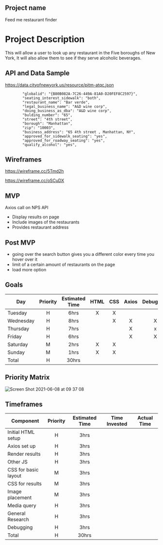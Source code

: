 ## Project name
 Feed me restaurant finder
# Project Description
 
 This will allow a user to look up any restaurant in the Five boroughs of New York, It will also allow them to see if they serve alcoholic beverages.

 ## API and Data Sample

https://data.cityofnewyork.us/resource/pitm-atqc.json

```
        "globalid": "{B80B082A-7C26-449A-81A0-D20FEF8C2597}",
        "seating_interest_sidewalk": "both",
        "restaurant_name": "Bar verde",
        "legal_business_name": "A&D wine corp",
        "doing_business_as_dba": "A&D wine corp",
        "bulding_number": "65",
        "street": "4th street",
        "borough": "Manhattan",
        "zip": "10003",
        "business_address": "65 4th street , Manhattan, NY",
        "approved_for_sidewalk_seating": "yes",
        "approved_for_roadway_seating": "yes",
        "qualify_alcohol": "yes",
```
## Wireframes
https://wireframe.cc/5Tmd2h

https://wireframe.cc/oSCuDX

## MVP
 Axios call on NPS API
- Display results on page
- Include images of the restaurants
- Provides restaurant address 

## Post MVP

- going over the search button gives you a different color every time you hover over it
- limit of a certain amount of restaurants on the page
- load more option 


## Goals

| Day | Priority | Estimated Time | HTML| CSS | Axios | Debugging|Javascript
| --- | :---: |  :---: | :---: | :---: | :---: | :---: | :---: |
| Tuesday| H | 6hrs|  X | X |   |  |   |
| Wednesday | H | 8hrs|   |  X|  X |X  | x  |
| Thursday | H | 7hrs|    |  |  X | x|  x |
| Friday| H | 6hrs|    |  |  X |  X|   x|
| Saturday | M | 2hrs|   X |  X|   |  |   |
| Sunday | M | 1hrs| X  | X |   |  |   |
| Total | H | 30hrs|    |  |   |  |   |




## Priority Matrix

![Screen Shot 2021-06-08 at 09 37 08](https://user-images.githubusercontent.com/84581353/121195539-af078d00-c83d-11eb-901d-a73419d3a756.png)


## Timeframes

| Component | Priority | Estimated Time | Time Invested | Actual Time |
| --- | :---: |  :---: | :---: | :---: |
| Initial HTML setup | H | 3hrs|   |  |
| Axios set up | H | 3hrs|     |  |
| Render results | H | 3hrs|      |  |
| Other JS | H | 3hrs|     |  |
| CSS for basic layout | M | 3hrs|     |  |
| CSS for results | M | 3hrs|     |  |
| Image placement | M | 3hrs|     |  |
| Media query | H | 3hrs|    |  |
| General Research | H | 3hrs|     |  |
| Debugging | H | 3hrs|     |  |
| Total | H | 30hrs|    |  |